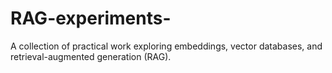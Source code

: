 # RAG-experiments-
A collection of practical work exploring embeddings, vector databases, and retrieval-augmented generation (RAG).

